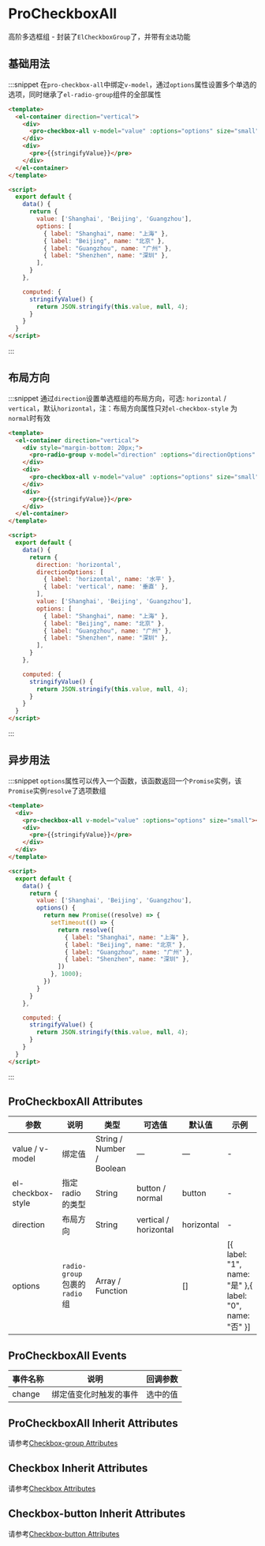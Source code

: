 <!--
 * @Author: your name
 * @Date: 2021-04-01 14:37:25
 * @LastEditTime: 2021-04-08 17:55:34
 * @LastEditors: Please set LastEditors
 * @Description: In User Settings Edit
 * @FilePath: /whale-ui/docs/markdown/src/example-pro-checkbox-all.md
-->
# ProCheckboxAll

高阶多选框组 - 封装了`ElCheckboxGroup`了，并带有`全选`功能

## 基础用法

:::snippet 在`pro-checkbox-all`中绑定`v-model`，通过`options`属性设置多个单选的选项，同时继承了`el-radio-group`组件的全部属性

```html
<template>
  <el-container direction="vertical">
    <div>
      <pro-checkbox-all v-model="value" :options="options" size="small"></pro-checkbox-all>
    </div>
    <div>
      <pre>{{stringifyValue}}</pre>
    </div>
  </el-container>
</template>

<script>
  export default {
    data() {
      return {
        value: ['Shanghai', 'Beijing', 'Guangzhou'],
        options: [
          { label: "Shanghai", name: "上海" },
          { label: "Beijing", name: "北京" },
          { label: "Guangzhou", name: "广州" },
          { label: "Shenzhen", name: "深圳" },
        ],
      }
    },

    computed: {
      stringifyValue() {
        return JSON.stringify(this.value, null, 4);
      }
    }
  }
</script>
```
:::

## 布局方向

:::snippet 通过`direction`设置单选框组的布局方向，可选: `horizontal` / `vertical`，默认`horizontal`，注：布局方向属性只对`el-checkbox-style` 为 `normal`时有效

```html
<template>
  <el-container direction="vertical">
    <div style="margin-bottom: 20px;">
      <pro-radio-group v-model="direction" :options="directionOptions" size="small"></pro-radio-group>
    </div>
    <div>
      <pro-checkbox-all v-model="value" :options="options" size="small" el-checkbox-style="normal" :direction="direction"></pro-checkbox-all>
    </div>
    <div>
      <pre>{{stringifyValue}}</pre>
    </div>
  </el-container>
</template>

<script>
  export default {
    data() {
      return {
        direction: 'horizontal',
        directionOptions: [
          { label: 'horizontal', name: '水平' },
          { label: 'vertical', name: '垂直' },
        ],
        value: ['Shanghai', 'Beijing', 'Guangzhou'],
        options: [
          { label: "Shanghai", name: "上海" },
          { label: "Beijing", name: "北京" },
          { label: "Guangzhou", name: "广州" },
          { label: "Shenzhen", name: "深圳" },
        ],
      }
    },

    computed: {
      stringifyValue() {
        return JSON.stringify(this.value, null, 4);
      }
    }
  }
</script>
```
:::

## 异步用法
:::snippet `options`属性可以传入一个函数，该函数返回一个`Promise`实例，该`Promise`实例`resolve`了选项数组

```html
<template>
  <div>
    <pro-checkbox-all v-model="value" :options="options" size="small"></pro-checkbox-all>
    <div>
      <pre>{{stringifyValue}}</pre>
    </div>
  </div>
</template>

<script>
  export default {
    data() {
      return {
        value: ['Shanghai', 'Beijing', 'Guangzhou'],
        options() {
          return new Promise((resolve) => {
            setTimeout(() => {
              return resolve([
                { label: "Shanghai", name: "上海" },
                { label: "Beijing", name: "北京" },
                { label: "Guangzhou", name: "广州" },
                { label: "Shenzhen", name: "深圳" },
              ])    
            }, 1000);
          })
        }
      }
    },

    computed: {
      stringifyValue() {
        return JSON.stringify(this.value, null, 4);
      }
    }
  }
</script>
```
:::

## ProCheckboxAll Attributes
| 参数 | 说明     | 类型   | 可选值 | 默认值 | 示例 |
| ---- | -------- | ------ | ------ | ------ | ----- |
| value / v-model | 绑定值 | String / Number / Boolean | —      | —      |- |
| el-checkbox-style | 指定radio的类型 | String | button / normal | button |- |
| direction | 布局方向 | String | vertical / horizontal | horizontal | -|
| options | `radio-group`包裹的`radio`组 | Array / Function |  | []| [{ label: "1", name: "是" },{ label: "0", name: "否" }] |

## ProCheckboxAll Events
|事件名称	|说明	|回调参数 |
|---|---|---|
|change	|绑定值变化时触发的事件	|选中的值|

## ProCheckboxAll Inherit Attributes
请参考[Checkbox-group Attributes](https://element.eleme.cn/#/zh-CN/component/checkbox#checkbox-group-attributes)

## Checkbox Inherit Attributes
请参考[Checkbox Attributes](https://element.eleme.cn/#/zh-CN/component/checkbox#checkbox-attributes)

## Checkbox-button Inherit Attributes
请参考[Checkbox-button Attributes](https://element.eleme.cn/#/zh-CN/component/checkbox#checkbox-button-attributes)